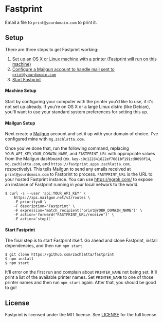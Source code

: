 # Fastprint

Email a file to `print@yourdomain.com` to print it.

## Setup

There are three steps to get Fastprint working:

1. [Set up an OS X or Linux machine with a printer (Fastprint will run on this
   machine)](#machine-setup)
2. [Configure a Mailgun account to handle mail sent to
   `print@yourdomain.com`](#mailgun-setup)
3. [Start Fastprint](#start-fastprint)

#### Machine Setup

Start by configuring your computer with the printer you'd like to use, if it's
not set up already. If you're on OS X or a large Linux distro (like Debian),
you'll want to use your standard system preferences for setting this up.

#### Mailgun Setup

Next create a [Mailgun](https://mailgun.com) account and set it up with your
domain of choice. I've configured mine with `mg.zachlatta.com`.

Once you've done that, run the following command, replacing
`YOUR_API_KEY`,`YOUR_DOMAIN_NAME`, and `FASTPRINT_URL` with appropriate values
from the Mailgun dashboard (ex. `key-c0c122841822ef7681bf191cd0090f14`,
`mg.zachlatta.com`, and `https://fastprint.apps.zachlatta.com`, respectively).
This tells Mailgun to send any emails received at `print@yourdomain.com` to
Fastprint to process. `FASTPRINT_URL` is the URL to your hosted Fastprint
instance. You can use https://ngrok.com/ to expose an instance of Fastprint
running in your local network to the world.

    $ curl -s --user 'api:YOUR_API_KEY' \
        https://api.mailgun.net/v3/routes \
        -F priority=0 \
        -F description='Fastprint' \
        -F expression='match_recipient("print@YOUR_DOMAIN_NAME")' \
        -F action='forward("FASTPRINT_URL/receive")' \
        -F action='stop()'

#### Start Fastprint

The final step is to start Fastprint itself. Go ahead and clone Fastprint,
install dependencies, and then run `npm start`.

    $ git clone https://github.com/zachlatta/fastprint
    $ npm install
    $ npm start

It'll error on the first run and complain about `PRINTER_NAME` not being set.
It'll print a list of the available printer names. Set `PRINTER_NAME` to one of
those printer names and then run `npm start` again. After that, you should be
good to go!

## License

Fastprint is licensed under the MIT license. See [LICENSE](LICENSE) for the full
license.
